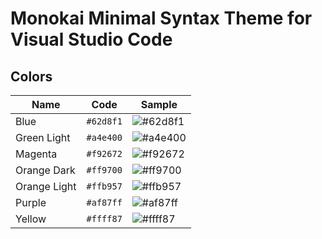 # Monokai Minimal Syntax Theme for Visual Studio Code

## Colors
| Name         | Code      | Sample
|--------------|-----------|------------------------------------------------------------
| Blue         | `#62d8f1` |![#62d8f1](https://placehold.it/100x40/62d8f1/000000?text=+)
| Green Light  | `#a4e400` |![#a4e400](https://placehold.it/100x40/a4e400/000000?text=+)
| Magenta      | `#f92672` |![#f92672](https://placehold.it/100x40/f92672/000000?text=+)
| Orange Dark  | `#ff9700` |![#ff9700](https://placehold.it/100x40/ff9700/000000?text=+)
| Orange Light | `#ffb957` |![#ffb957](https://placehold.it/100x40/ffb957/000000?text=+)
| Purple       | `#af87ff` |![#af87ff](https://placehold.it/100x40/af87ff/000000?text=+)
| Yellow       | `#ffff87` |![#ffff87](https://placehold.it/100x40/ffff87/111111?text=+)
